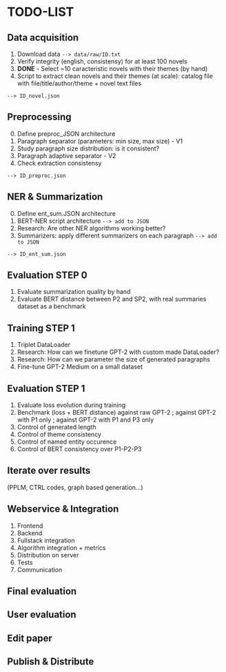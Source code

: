 # TODO-LIST

## Data acquisition
1. Download data `--> data/raw/ID.txt`
2. Verify integrity (english, consistensy) for at least 100 novels
3. **DONE** - Select ~10 caracteristic novels with their themes (by hand)
4. Script to extract clean novels and their themes (at scale): catalog file with file/title/author/theme + novel text files

`--> ID_novel.json`

## Preprocessing
0. Define preproc_JSON architecture
1. Paragraph separator (parameters: min size, max size) - V1
2. Study paragraph size distribution: is it consistent?
3. Paragraph adaptive separator - V2
4. Check extraction consistensy

`--> ID_preproc.json`

## NER & Summarization
0. Define ent_sum.JSON architecture
1. BERT-NER script architecture `--> add to JSON`
2. Research: Are other NER algorithms working better?
3. Summarizers: apply different summarizers on each paragraph `--> add to JSON`

`--> ID_ent_sum.json`

## Evaluation STEP 0
1. Evaluate summarization quality by hand
2. Evaluate BERT distance between P2 and SP2, with real summaries dataset as a benchmark

## Training STEP 1
1. Triplet DataLoader
2. Research: How can we finetune GPT-2 with custom made DataLoader?
3. Research: How can we parameter the size of generated paragraphs
4. Fine-tune GPT-2 Medium on a small dataset

## Evaluation STEP 1
1. Evaluate loss evolution during training
2. Benchmark (loss + BERT distance) against raw GPT-2 ; against GPT-2 with P1 only ; against GPT-2 with P1 and P3 only
3. Control of generated length
4. Control of theme consistency
5. Control of named entity occurence
6. Control of BERT consistency over P1-P2-P3

## Iterate over results
(PPLM, CTRL codes, graph based generation...)

## Webservice & Integration
1. Frontend
2. Backend
3. Fullstack integration
4. Algorithm integration + metrics
5. Distribution on server
6. Tests
7. Communication

## Final evaluation

## User evaluation

## Edit paper

## Publish & Distribute


